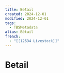 ```yaml
---
title: Betail
created: 2024-12-01
modified: 2024-12-01
tags:
  - TBSMetadata
alias: Bétail
french:
  - "[[12534 Livestock]]"
---
```

# Betail
